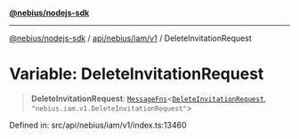 [**@nebius/nodejs-sdk**](../../../../../README.md)

***

[@nebius/nodejs-sdk](../../../../../README.md) / [api/nebius/iam/v1](../README.md) / DeleteInvitationRequest

# Variable: DeleteInvitationRequest

> **DeleteInvitationRequest**: [`MessageFns`](../../../../../runtime/protos/core/interfaces/MessageFns.md)\<[`DeleteInvitationRequest`](../interfaces/DeleteInvitationRequest.md), `"nebius.iam.v1.DeleteInvitationRequest"`\>

Defined in: src/api/nebius/iam/v1/index.ts:13460
